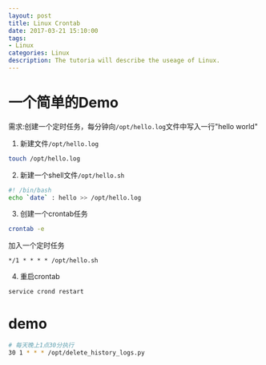```yaml
---
layout: post
title: Linux Crontab
date: 2017-03-21 15:10:00
tags:
- Linux
categories: Linux
description: The tutoria will describe the useage of Linux.
---
```


# 一个简单的Demo
需求:创建一个定时任务，每分钟向`/opt/hello.log`文件中写入一行"hello world"    
1. 新建文件`/opt/hello.log`
```bash
touch /opt/hello.log
```
2. 新建一个shell文件`/opt/hello.sh`
```bash
#! /bin/bash
echo `date` : hello >> /opt/hello.log
```
3. 创建一个crontab任务
```bash
crontab -e
```
加入一个定时任务
```
*/1 * * * * /opt/hello.sh
```
4. 重启crontab
```bash
service crond restart
```
# demo
```bash
# 每天晚上1点30分执行
30 1 * * * /opt/delete_history_logs.py
```
